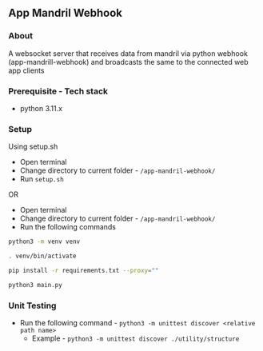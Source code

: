 ## App Mandril Webhook

### About
A websocket server that receives data from mandril via python webhook (app-mandrill-webhook) and broadcasts the same to the connected web app clients


### Prerequisite - Tech stack
- python 3.11.x


### Setup

Using setup.sh

- Open terminal
- Change directory to current folder - `/app-mandril-webhook/`
- Run `setup.sh`

OR

- Open terminal
- Change directory to current folder - `/app-mandril-webhook/`
- Run the following commands

```bash
python3 -m venv venv

. venv/bin/activate

pip install -r requirements.txt --proxy=""

python3 main.py
```


### Unit Testing

- Run the following command - `python3 -m unittest discover <relative path name>`
    - Example - `python3 -m unittest discover ./utility/structure`